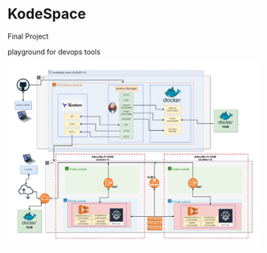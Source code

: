 # KodeSpace
Final Project

playground for devops tools

![Project System Design](https://github.com/Antoniorios17/Final-Project/blob/main/Documentation/project.jpg)
